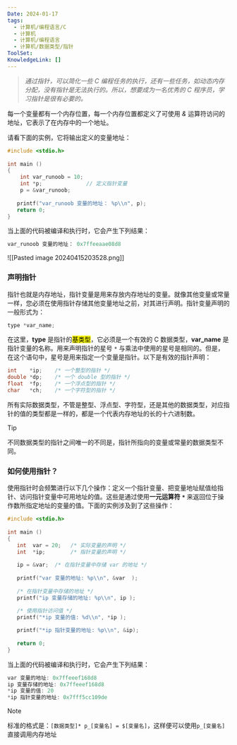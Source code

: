 ```yaml
---
Date: 2024-01-17
tags:
  - 计算机/编程语言/C
  - 计算机
  - 计算机/编程语言
  - 计算机/数据类型/指针
ToolSet: 
KnowledgeLink: []
---
```

> _通过指针，可以简化一些 C 编程任务的执行，还有一些任务，如动态内存分配，没有指针是无法执行的。所以，想要成为一名优秀的 C 程序员，学习指针是很有必要的。_

每一个变量都有一个内存位置，每一个内存位置都定义了可使用 *&* 运算符访问的地址，它表示了在内存中的一个地址。

请看下面的实例，它将输出定义的变量地址：

```c
#include <stdio.h>
 
int main ()
{
    int var_runoob = 10;
    int *p;              // 定义指针变量
    p = &var_runoob;
 
   printf("var_runoob 变量的地址： %p\\n", p);
   return 0;
}
```

当上面的代码被编译和执行时，它会产生下列结果：

```c
var_runoob 变量的地址： 0x7ffeeaae08d8
```

![[Pasted image 20240415203528.png]]

### 声明指针

指针也就是内存地址，指针变量是用来存放内存地址的变量。就像其他变量或常量一样，您必须在使用指针存储其他变量地址之前，对其进行声明。指针变量声明的一般形式为：

```c
type *var_name;
```

在这里，**type** 是指针的<mark class="hltr-cyan">基类型</mark>，它必须是一个有效的 C 数据类型，**var_name** 是指针变量的名称。用来声明指针的星号 `*` 与乘法中使用的星号是相同的。但是，在这个语句中，星号是用来指定一个变量是指针。以下是有效的指针声明：

```c
int    *ip;    /* 一个整型的指针 */
double *dp;    /* 一个 double 型的指针 */
float  *fp;    /* 一个浮点型的指针 */
char   *ch;    /* 一个字符型的指针 */
```

所有实际数据类型，不管是整型、浮点型、字符型，还是其他的数据类型，对应指针的值的类型都是一样的，都是一个代表内存地址的长的十六进制数。

> [!tip]
> 不同数据类型的指针之间唯一的不同是，指针所指向的变量或常量的数据类型不同。

### **如何使用指针？**

使用指针时会频繁进行以下几个操作：定义一个指针变量、把变量地址赋值给指针、访问指针变量中可用地址的值。这些是通过使用**一元运算符** **`*`** 来返回位于操作数所指定地址的变量的值。下面的实例涉及到了这些操作：

```c
#include <stdio.h>
 
int main ()
{
   int  var = 20;   /* 实际变量的声明 */
   int  *ip;        /* 指针变量的声明 */
 
   ip = &var;  /* 在指针变量中存储 var 的地址 */
 
   printf("var 变量的地址: %p\\n", &var  );
 
   /* 在指针变量中存储的地址 */
   printf("ip 变量存储的地址: %p\\n", ip );
 
   /* 使用指针访问值 */
   printf("*ip 变量的值: %d\\n", *ip );

   printf("*ip 指针变量的地址: %p\\n", &ip);
 
   return 0;
}
```

当上面的代码被编译和执行时，它会产生下列结果：

```c
var 变量的地址: 0x7ffeeef168d8
ip 变量存储的地址: 0x7ffeeef168d8
*ip 变量的值: 20
*ip 指针变量的地址: 0x7fff5cc109de
```

> [!NOTE]
>  标准的格式是：`[数据类型]* p_[变量名] = $[变量名]`，这样便可以使用`p_[变量名]` 直接调用内存地址
